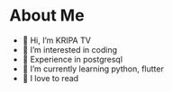 # About Me
- 👋 Hi, I’m KRIPA TV
- 👀 I’m interested in coding
- 🐘 Experience in postgresql
- 🐍 I’m currently learning  python, flutter
- 📖 I love to read
